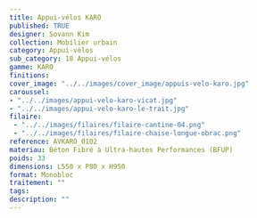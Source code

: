 ```yaml
---
title: Appui-vélos KARO 
published: TRUE
designer: Sovann Kim
collection: Mobilier urbain
category: Appui-vélos 
sub_category: 18 Appui-vélos
gamme: KARO
finitions: 
cover_image: "../../images/cover_image/appuis-velo-karo.jpg"
caroussel: 
- "../../images/appui-velo-karo-vicat.jpg"
- "../../images/appui-velo-karo-le-trait.jpg"
filaire: 
 - "../../images/filaires/filaire-cantine-04.png"
 - "../../images/filaires/filaire-chaise-longue-obrac.png"
reference: AVKARO_0102
materiau: Béton Fibré à Ultra-hautes Performances (BFUP)
poids: 33
dimensions: L550 x P80 x H950 
format: Monobloc
traitement: ""
tags: 
description: ""
---
```

